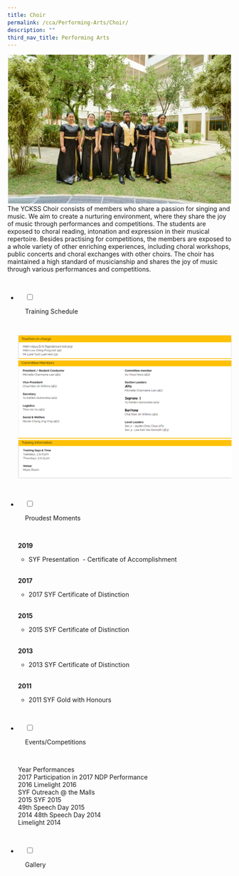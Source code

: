 ```yaml
---
title: Choir
permalink: /cca/Performing-Arts/Choir/
description: ""
third_nav_title: Performing Arts
---
```

![](/images/Our%20Curriculum/Non%20Academic%20Programmes/CoCurricular%20Activities/Performing%20Arts/Choir/C1.jpg)
The YCKSS Choir consists of members who share a passion for singing and music. We aim to create a nurturing environment, where they share the joy of music through performances and competitions. The students are exposed to choral reading, intonation and expression in their musical repertoire. Besides practising for competitions, the members are exposed to a whole variety of other enriching experiences, including choral workshops, public concerts and choral exchanges with other choirs. The choir has maintained a high standard of musicianship and shares the joy of music through various performances and competitions.


<ul class="jekyllcodex_accordion">

  <li>

    <input type="checkbox" id="accordion1">

    <label for="accordion1">Training Schedule</label>

    <div>

<p>   
<img style="width:100%;height:50%" src="/images/Our%20Curriculum/Non%20Academic%20Programmes/CoCurricular%20Activities/Performing%20Arts/Choir/T1.png">
			<img style="width:100%;height:50%" src="/images/Our%20Curriculum/Non%20Academic%20Programmes/CoCurricular%20Activities/Performing%20Arts/Choir/T2.png">
			<img style="width:100%;height:50%" src="/images/Our%20Curriculum/Non%20Academic%20Programmes/CoCurricular%20Activities/Performing%20Arts/Choir/T3.png">
			</p>

    </div>

</li>
	<li>

    <input type="checkbox" id="accordion2">

    <label for="accordion2">Proudest Moments</label>

    <div>

<p> <b>2019</b><br>  

*   SYF Presentation  - Certificate of Accomplishment<br><br>

<b>2017</b><br>  

*   2017 SYF Certificate of Distinction<br><br>

<b>2015</b><br>  

*   2015 SYF Certificate of Distinction<br><br>

<b>2013</b><br>  

*   2013 SYF Certificate of Distinction<br><br>

<b>2011</b><br>  

*   2011 SYF Gold with Honours
			</p>

    </div>

</li>
	
<li>

    <input type="checkbox" id="accordion3">

    <label for="accordion3">Events/Competitions</label>

    <div>

<p> Year Performances<br>  
2017 Participation in 2017 NDP Performance<br>  
2016 Limelight 2016<br>  
SYF Outreach @ the Malls<br>  
2015 SYF 2015<br>  
49th Speech Day 2015<br>  
2014 48th Speech Day 2014<br>  
Limelight 2014 
			</p>

    </div>

</li>
	
<li>

    <input type="checkbox" id="accordion4">

    <label for="accordion4">Gallery</label>

    <div>

<p> </p>

  </div>

</li>
	
	

	
</ul>